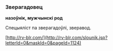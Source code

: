 ### Зверагадовец
**назоўнік, мужчынскі род**

Спецыяліст па зверагадоўлі, зверавод.

<a rel="author">[http://rv-blr.com/](http://rv-blr.com/slounik.jsp?letterId=0&maskId=0&pageId=1124)</a>
